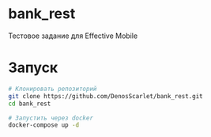 # bank_rest
Тестовое задание для Effective Mobile

# Запуск
``` bash
# Клонировать репозиторий
git clone https://github.com/DenosScarlet/bank_rest.git
cd bank_rest

# Запустить через docker
docker-compose up -d
```
